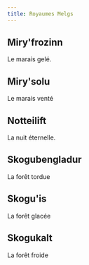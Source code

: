```yaml
---
title: Royaumes Melgs
---
```

## Miry'frozinn
Le marais gelé.

## Miry'solu
Le marais venté

## Notteilift
La nuit éternelle.

## Skogubengladur
La forêt tordue

## Skogu'is
La forêt glacée

## Skogukalt
La forêt froide
